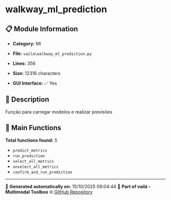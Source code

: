 # walkway_ml_prediction

## 📋 Module Information

- **Category:** Ml
- **File:** `vaila\walkway_ml_prediction.py`
- **Lines:** 356
- **Size:** 12316 characters


- **GUI Interface:** ✅ Yes

## 📖 Description

Função para carregar modelos e realizar previsões

## 🔧 Main Functions

**Total functions found:** 5

- `predict_metrics`
- `run_prediction`
- `select_all_metrics`
- `unselect_all_metrics`
- `confirm_and_run_prediction`




---

📅 **Generated automatically on:** 15/10/2025 08:04:44
🔗 **Part of vailá - Multimodal Toolbox**
🌐 [GitHub Repository](https://github.com/vaila-multimodaltoolbox/vaila)
